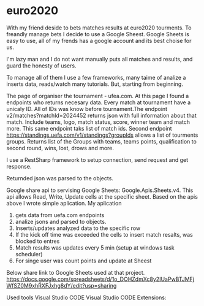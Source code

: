 # euro2020

With my friend deside to bets matches results at euro2020 tourments. To freandly manage bets I decide to use a Google Sheest. 
Google Sheets is easy to use, all of my frends has a google account and its best choise for us.

I'm lazy man and I do not want manually puts all matches and results, and guard the honesty of users.

To manage all of them I use a few frameworks, many taime of analize a inserts data, reads/watch many tutorials. But, starting from beginning.

The page of organiser the tournament - ufea.com. At this page I found a endpoints who returns necesary data. Every match at tournament have a unicaly ID. 
All of IDs was know before tournament.The endpoint v2/matches?matchId=2024452 returns json with full information about that match. Include teams, logo, 
match status, score, winner team and match more. This same endpoint taks list of match ids. 
Second endpoint https://standings.uefa.com/v1/standings?groupIds  allows a list of tourments groups. Returns list of the Groups with teams, teams points, 
qualification to second round, wins, lost, drows and more.

I use a RestSharp framework to setup connection, send request and get response.

Returnded json was parsed to the objects. 

Google share api to servising Google Sheets: Google.Apis.Sheets.v4.
This api allows Read, Write, Update cells at the specific sheet. 
Based on the apis above I wrote  simple aplication. 
My aplication 
1. gets data from uefa.com endpoints 
2. analize jsons and parsed to objects.
3. Inserts/updates analyzed data to the specific row
4. If the kick off time was exceeded the cells to insert match resalts, was blocked to entres 
5. Match results was updates every 5 min (setup at windows task scheduler)
6. For singe user was count points and update at Sheest


Below share link to Google Sheets used at that project.
https://docs.google.com/spreadsheets/d/1o_DOHZdmXc8y2IUaPwBTJMFjWfSZ0M9xhRXFJxhg8dY/edit?usp=sharing

Used tools
Visual Studio CODE
Visual Studio CODE Extensions: 
  
